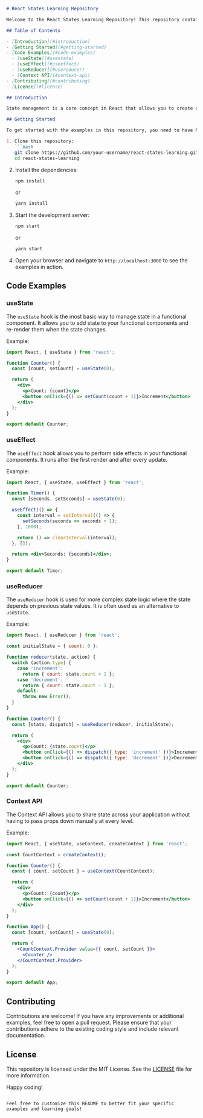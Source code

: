 ```markdown
# React States Learning Repository

Welcome to the React States Learning Repository! This repository contains basic code examples and exercises to help you understand and master state management in React.

## Table of Contents

- [Introduction](#introduction)
- [Getting Started](#getting-started)
- [Code Examples](#code-examples)
  - [useState](#usestate)
  - [useEffect](#useeffect)
  - [useReducer](#usereducer)
  - [Context API](#context-api)
- [Contributing](#contributing)
- [License](#license)

## Introduction

State management is a core concept in React that allows you to create dynamic and interactive web applications. This repository is designed to provide you with hands-on examples and practice exercises to improve your understanding of React states.

## Getting Started

To get started with the examples in this repository, you need to have Node.js and npm (or yarn) installed on your machine. Follow the steps below to set up the project:

1. Clone this repository:
   ```bash
   git clone https://github.com/your-username/react-states-learning.git
   cd react-states-learning
   ```

2. Install the dependencies:
   ```bash
   npm install
   ```
   or
   ```bash
   yarn install
   ```

3. Start the development server:
   ```bash
   npm start
   ```
   or
   ```bash
   yarn start
   ```

4. Open your browser and navigate to `http://localhost:3000` to see the examples in action.

## Code Examples

### useState

The `useState` hook is the most basic way to manage state in a functional component. It allows you to add state to your functional components and re-render them when the state changes.

Example:
```jsx
import React, { useState } from 'react';

function Counter() {
  const [count, setCount] = useState(0);

  return (
    <div>
      <p>Count: {count}</p>
      <button onClick={() => setCount(count + 1)}>Increment</button>
    </div>
  );
}

export default Counter;
```

### useEffect

The `useEffect` hook allows you to perform side effects in your functional components. It runs after the first render and after every update.

Example:
```jsx
import React, { useState, useEffect } from 'react';

function Timer() {
  const [seconds, setSeconds] = useState(0);

  useEffect(() => {
    const interval = setInterval(() => {
      setSeconds(seconds => seconds + 1);
    }, 1000);

    return () => clearInterval(interval);
  }, []);

  return <div>Seconds: {seconds}</div>;
}

export default Timer;
```

### useReducer

The `useReducer` hook is used for more complex state logic where the state depends on previous state values. It is often used as an alternative to `useState`.

Example:
```jsx
import React, { useReducer } from 'react';

const initialState = { count: 0 };

function reducer(state, action) {
  switch (action.type) {
    case 'increment':
      return { count: state.count + 1 };
    case 'decrement':
      return { count: state.count - 1 };
    default:
      throw new Error();
  }
}

function Counter() {
  const [state, dispatch] = useReducer(reducer, initialState);

  return (
    <div>
      <p>Count: {state.count}</p>
      <button onClick={() => dispatch({ type: 'increment' })}>Increment</button>
      <button onClick={() => dispatch({ type: 'decrement' })}>Decrement</button>
    </div>
  );
}

export default Counter;
```

### Context API

The Context API allows you to share state across your application without having to pass props down manually at every level.

Example:
```jsx
import React, { useState, useContext, createContext } from 'react';

const CountContext = createContext();

function Counter() {
  const { count, setCount } = useContext(CountContext);

  return (
    <div>
      <p>Count: {count}</p>
      <button onClick={() => setCount(count + 1)}>Increment</button>
    </div>
  );
}

function App() {
  const [count, setCount] = useState(0);

  return (
    <CountContext.Provider value={{ count, setCount }}>
      <Counter />
    </CountContext.Provider>
  );
}

export default App;
```

## Contributing

Contributions are welcome! If you have any improvements or additional examples, feel free to open a pull request. Please ensure that your contributions adhere to the existing coding style and include relevant documentation.

## License

This repository is licensed under the MIT License. See the [LICENSE](LICENSE) file for more information.

Happy coding!
```

Feel free to customize this README to better fit your specific examples and learning goals!
